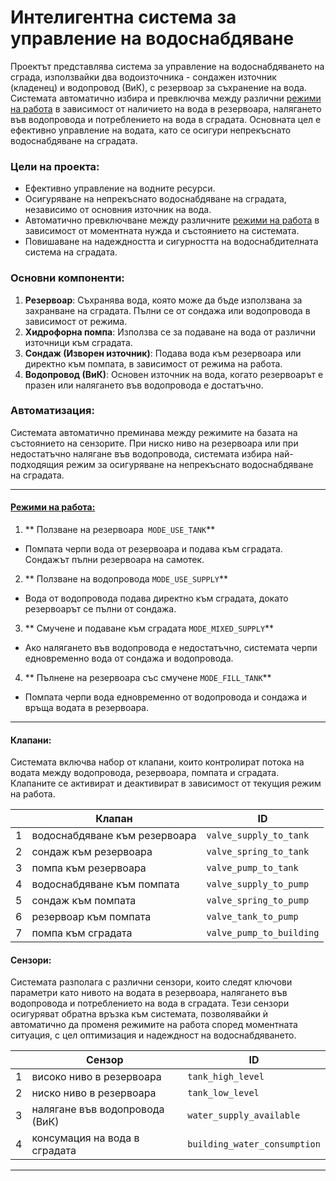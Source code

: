 # Интелигентна система за управление на водоснабдяване

Проектът представлява система за управление на водоснабдяването на сграда, използвайки два водоизточника - сондажен източник (кладенец) и водопровод (ВиК), с резервоар за съхранение на вода. Системата автоматично избира и превключва между различни [режими на работа](./docs/modes/modes.md) в зависимост от наличието на вода в резервоара, налягането във водопровода и потреблението на вода в сградата. Основната цел е ефективно управление на водата, като се осигури непрекъснато водоснабдяване на сградата.

### Цели на проекта:

- Ефективно управление на водните ресурси.
- Осигуряване на непрекъснато водоснабдяване на сградата, независимо от основния източник на вода.
- Автоматично превключване между различните [режими на работа](./docs/modes/modes.md) в зависимост от моментната нужда и състоянието на системата.
- Повишаване на надеждността и сигурността на водоснабдителната система на сградата.

### Основни компоненти:

1. **Резервоар**: Съхранява вода, която може да бъде използвана за захранване на сградата. Пълни се от сондажа или водопровода в зависимост от режима.
2. **Хидрофорна помпа**: Използва се за подаване на вода от различни източници към сградата.
3. **Сондаж (Изворен източник)**: Подава вода към резервоара или директно към помпата, в зависимост от режима на работа.
4. **Водопровод (ВиК)**: Основен източник на вода, когато резервоарът е празен или налягането във водопровода е достатъчно.







### Автоматизация:

Системата автоматично преминава между режимите на базата на състоянието на сензорите. При ниско ниво на резервоара или при недостатъчно налягане във водопровода, системата избира най-подходящия режим за осигуряване на непрекъснато водоснабдяване на сградата.

---
#### [Режими на работа:](./docs/modes/modes.md)

1. ** Ползване на резервоара` MODE_USE_TANK`**
  - Помпата черпи вода от резервоара и подава към сградата. Сондажът пълни резервоара на самотек.
2. ** Ползване на водопровода `MODE_USE_SUPPLY`**
  - Вода от водопровода подава директно към сградата, докато резервоарът се пълни от сондажа.
3. ** Смучене и подаване към сградата `MODE_MIXED_SUPPLY`**
  - Ако налягането във водопровода е недостатъчно, системата черпи едновременно вода от сондажа и водопровода.
4. ** Пълнене на резервоара със смучене `MODE_FILL_TANK`**
  - Помпата черпи вода едновременно от водопровода и сондажа и връща водата в резервоара.

---


#### Клапани:

Системата включва набор от клапани, които контролират потока на водата между водопровода, резервоара, помпата и сградата. Клапаните се активират и деактивират в зависимост от текущия режим на работа.

|    |               Клапан                        | ID                           |
|----|----------------------------------------------|------------------------------|
| 1  | водоснабдяване към резервоара         | `valve_supply_to_tank`       |
| 2  | сондаж към резервоара                 | `valve_spring_to_tank`       |
| 3  | помпа към резервоара                  | `valve_pump_to_tank`         |
| 4  | водоснабдяване към помпата            | `valve_supply_to_pump`       |
| 5  | сондаж към помпата                    | `valve_spring_to_pump`       |
| 6  | резервоар към помпата                 | `valve_tank_to_pump`         |
| 7  | помпа към сградата                    | `valve_pump_to_building`     |


#### Сензори:

Системата разполага с различни сензори, които следят ключови параметри като нивото на водата в резервоара, налягането във водопровода и потреблението на вода в сградата. Тези сензори осигуряват обратна връзка към системата, позволявайки ѝ автоматично да променя режимите на работа според моментната ситуация, с цел оптимизация и надеждност на водоснабдяването.

|    | Сензор                                     | ID                           |
|----|----------------------------------------------|------------------------------|
| 1  | високо ниво в резервоара           | `tank_high_level`            |
| 2  |ниско ниво в резервоара            | `tank_low_level`             |
| 3  | налягане във водопровода (ВиК)     | `water_supply_available`     |
| 4  |консумация на вода в сградата      | `building_water_consumption` |


---

